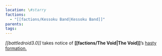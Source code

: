 ```yaml
---
location: \#starry
factions:
  - "[[factions/Kessoku Band|Kessoku Band]]"
parents: 
tags:
---
```

*[[battledroid3.0]]* takes notice of **[[factions/The Void|The Void]]**’s [hasty formation.](https://discord.com/channels/1093664259273130084/1093664259273130087/1131584493988352023)
